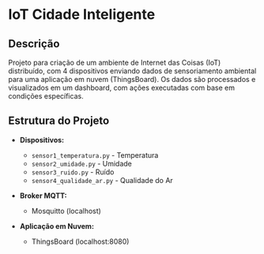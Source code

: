 # IoT Cidade Inteligente

## Descrição
Projeto para criação de um ambiente de Internet das Coisas (IoT) distribuído, com 4 dispositivos enviando dados de sensoriamento ambiental para uma aplicação em nuvem (ThingsBoard). Os dados são processados e visualizados em um dashboard, com ações executadas com base em condições específicas.

## Estrutura do Projeto
- **Dispositivos:**
  - `sensor1_temperatura.py` - Temperatura
  - `sensor2_umidade.py` - Umidade
  - `sensor3_ruido.py` - Ruído
  - `sensor4_qualidade_ar.py` - Qualidade do Ar

- **Broker MQTT:**
  - Mosquitto (localhost)

- **Aplicação em Nuvem:**
  - ThingsBoard (localhost:8080)
